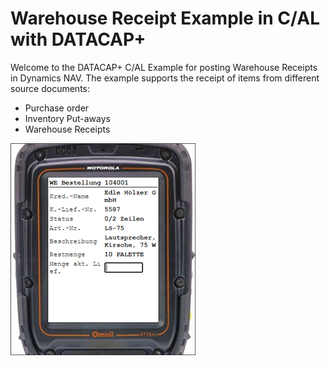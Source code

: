 # Warehouse Receipt Example in C/AL with DATACAP+

Welcome to the DATACAP+ C/AL Example for posting Warehouse Receipts in Dynamics NAV. The example supports the receipt of items from different source documents:

- Purchase order
- Inventory Put-aways
- Warehouse Receipts

![Warehouse Receipts](Assets/Screenshot.png)